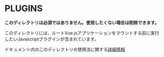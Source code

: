 # PLUGINS

**このディレクトリは必須ではありません。使用したくない場合は削除できます。**

このディレクトリには、ルートVue.jsアプリケーションをマウントする前に実行したいJavascriptプラグインが含まれています。

ドキュメント内のこのディレクトリの使用法に関する[詳細情報](https://nuxtjs.org/guide/plugins)
